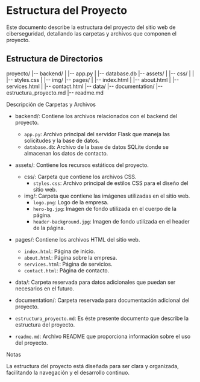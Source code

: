 # Estructura del Proyecto

Este documento describe la estructura del proyecto del sitio web de ciberseguridad, detallando las carpetas y archivos que componen el proyecto.

## Estructura de Directorios

proyecto/
|-- backend/
|   |-- app.py
|   |-- database.db
|-- assets/
|   |-- css/
|   |   |-- styles.css
|   |-- img/
|-- pages/
|   |-- index.html
|   |-- about.html
|   |-- services.html
|   |-- contact.html
|-- data/
|-- documentation/
|-- estructura_proyecto.md
|-- readme.md


Descripción de Carpetas y Archivos

- backend/: Contiene los archivos relacionados con el backend del proyecto.
  - `app.py`: Archivo principal del servidor Flask que maneja las solicitudes y la base de datos.
  - `database.db`: Archivo de la base de datos SQLite donde se almacenan los datos de contacto.

- assets/: Contiene los recursos estáticos del proyecto.
  - css/: Carpeta que contiene los archivos CSS.
    - `styles.css`: Archivo principal de estilos CSS para el diseño del sitio web.
  - img/: Carpeta que contiene las imágenes utilizadas en el sitio web.
    - `logo.png`: Logo de la empresa.
    - `hero-bg.jpg`: Imagen de fondo utilizada en el cuerpo de la página.
    - `header-background.jpg`: Imagen de fondo utilizada en el header de la página.

- pages/: Contiene los archivos HTML del sitio web.
  - `index.html`: Página de inicio.
  - `about.html`: Página sobre la empresa.
  - `services.html`: Página de servicios.
  - `contact.html`: Página de contacto.

- data/: Carpeta reservada para datos adicionales que puedan ser necesarios en el futuro.
- documentation/: Carpeta reservada para documentación adicional del proyecto.
- `estructura_proyecto.md`: Es éste presente documento que describe la estructura del proyecto.
- `readme.md`: Archivo README que proporciona información sobre el uso del proyecto.

 Notas

La estructura del proyecto está diseñada para ser clara y organizada, facilitando la navegación y el desarrollo continuo.

